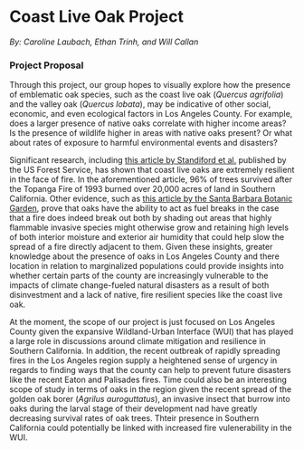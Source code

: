 # Coast Live Oak Project
*By: Caroline Laubach, Ethan Trinh, and Will Callan*
### Project Proposal
Through this project, our group hopes to visually explore how the presence of emblematic oak species, such as the coast live oak (*Quercus agrifolia*) and the valley oak (*Quercus lobata*), may be indicative of other social, economic, and even ecological factors in Los Angeles County. For example, does a larger presence of native oaks correlate with higher income areas? Is the presence of wildlife higher in areas with native oaks present? Or what about rates of exposure to harmful environmental events and disasters?  

Significant research, including [this article by Standiford et al.](https://www.fs.usda.gov/psw/publications/documents/psw_gtr184/032_Dagit.pdf) published by the US Forest Service, has shown that coast live oaks are extremely resilient in the face of fire. In the aforementioned article, 96% of trees survived after the Topanga Fire of 1993 burned over 20,000 acres of land in Southern California. Other evidence, such as [this article by the Santa Barbara Botanic Garden](https://sbbotanicgarden.org/insight/can-oak-trees-provide-a-natural-fuel-break/), prove that oaks have the ability to act as fuel breaks in the case that a fire does indeed break out both by shading out areas that highly flammable invasive species might otherwise grow and retaining high levels of both interior moisture and exterior air humidity that could help slow the spread of a fire directly adjacent to them. Given these insights, greater knowledge about the presence of oaks in Los Angeles County and there location in relation to marginalized populations could provide insights into whether certain parts of the county are increasingly vulnerable to the impacts of climate change-fueled natural disasters as a result of both disinvestment and a lack of native, fire resilient species like the coast live oak. 

At the moment, the scope of our project is just focused on Los Angeles County given the expansive Wildland-Urban Interface (WUI) that has played a large role in discussions around climate mitigation and resilience in Southern California. In addition, the recent outbreak of rapidly spreading fires in the Los Angeles region supply a heightened sense of urgency in regards to finding ways that the county can help to prevent future disasters like the recent Eaton and Palisades fires. Time could also be an interesting scope of study in terms of oaks in the region given the recent spread of the golden oak borer (*Agrilus auroguttatus*), an invasive insect that burrow into oaks during the larval stage of their development nad have greatly decreasing survival rates of oak trees. Thteir presence in Southern California could potentially be linked with increased fire vulenerability in the WUI. 
